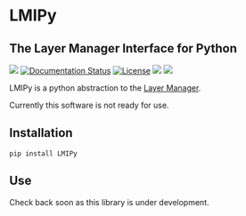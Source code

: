 # LMIPy
## The Layer Manager Interface for Python

![](https://img.shields.io/pypi/pyversions/LMIPy.svg?style=flat) [![Documentation Status](https://readthedocs.org/projects/lmipy/badge/?version=latest)](https://lmipy.readthedocs.io/en/latest/?badge=latest) [![License](https://img.shields.io/badge/License-MIT-brightgreen.svg)](https://github.com/Vizzuality/LMIPy/blob/master/LICENSE) ![](https://img.shields.io/pypi/v/LMIPy.svg?style=flat)  ![](https://img.shields.io/pypi/wheel/LMIPy.svg?style=flat)

LMIPy is a python abstraction to the [Layer Manager](https://github.com/Vizzuality/layer-manager).

Currently this software is not ready for use.

## Installation

`pip install LMIPy`

## Use

Check back soon as this library is under development.